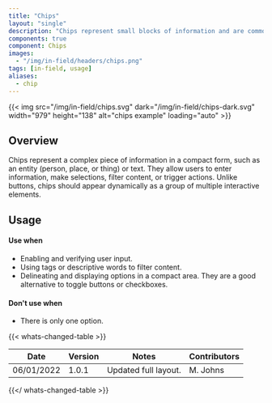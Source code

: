 ```yaml
---
title: "Chips"
layout: "single"
description: "Chips represent small blocks of information and are commonly used for input or filtering."
components: true
component: Chips
images:
  - "/img/in-field/headers/chips.png"
tags: [in-field, usage]
aliases:
  - chip
---
```


{{< img src="/img/in-field/chips.svg" dark="/img/in-field/chips-dark.svg" width="979" height="138" alt="chips example" loading="auto" >}}

## Overview

Chips represent a complex piece of information in a compact form, such as an entity (person, place, or thing) or text. They allow users to enter information, make selections, filter content, or trigger actions. Unlike buttons, chips should appear dynamically as a group of multiple interactive elements.

## Usage

#### Use when

- Enabling and verifying user input.
- Using tags or descriptive words to filter content.
- Delineating and displaying options in a compact area. They are a good alternative to toggle buttons or checkboxes.

#### Don't use when

- There is only one option.

{{< whats-changed-table >}}

| Date       | Version | Notes                | Contributors |
| ---------- | ------- | -------------------- | ------------ |
| 06/01/2022 | 1.0.1   | Updated full layout. | M. Johns     |

{{</ whats-changed-table >}}
